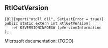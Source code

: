 ## RtlGetVersion

```
[DllImport("ntdll.dll", SetLastError = true)]
public static extern int RtlGetVersion(
   ref OSVERSIONINFOEXW lpVersionInformation
);
```

Microsoft documentation: (TODO)
